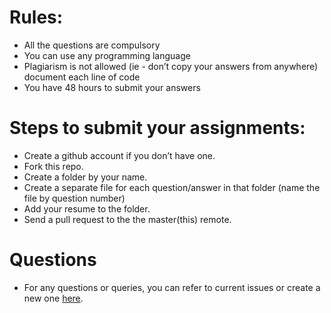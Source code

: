 # Rules:
- All the questions are compulsory
- You can use any programming language
- Plagiarism is not allowed (ie - don’t copy your answers from anywhere) document each line of code
- You have 48 hours to submit your answers

# Steps to submit your assignments: 
- Create a github account if you don’t have one.
- Fork this repo.
- Create a folder by your name.
- Create a separate file for each question/answer in that folder (name the file by question number)
- Add your resume to the folder.
- Send a pull request to the the master(this) remote.

# Questions
- For any questions or queries, you can refer to current issues or create a new one [here](https://github.com/DigiCred/upes-assignments/issues).
